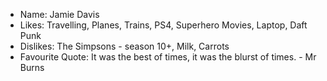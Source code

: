 - Name: Jamie Davis
- Likes: Travelling, Planes, Trains, PS4, Superhero Movies, Laptop, Daft Punk
- Dislikes: The Simpsons - season 10+, Milk, Carrots
- Favourite Quote: It was the best of times, it was the blurst of times. - Mr Burns
